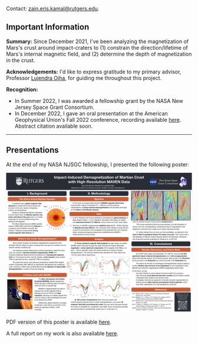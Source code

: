 Contact: [zain.eris.kamal@rutgers.edu](mailto:zain.eris.kamal@rutgers.edu).

## Important Information

**Summary:** Since December 2021, I've been analyzing the magnetization of Mars's crust around impact-craters to (1) constrain the direction/lifetime of Mars's internal magnetic field, and (2) determine the depth of magnetization in the crust. 

**Acknowledgements:** I'd like to express gratitude to my primary advisor, Professor [Lujendra Ojha](http://www.lujendraojha.com/), for guiding me throughout this project. 

**Recognition:**

* In Summer 2022, I was awarded a fellowship grant by the NASA New Jersey Space Grant Consortium.
* In December 2022, I gave an oral presentation at the American Geophysical Union's Fall 2022 conference, recording available [here](https://www.youtube.com/watch?v=tJBthUgirSw). Abstract citation available soon. 

---
## Presentations

At the end of my NASA NJSGC fellowship, I presented the following poster:

![poster_8/2/22](/docs/nasa_fellowship/ZainKamal__Impact-Induced_Demagnetization_of_Martian_Crust.png)

PDF version of this poster is available [here](/docs/nasa_fellowship/ZainKamal__Impact-Induced_Demagnetization_of_Martian_Crust.pdf).

A full report on my work is also available [here](/docs/nasa_fellowship/220815_NJSGC_Summer_Fellowship_Final_Report_--_Impact-Induced_Demagnetization_in_Martian_Crust_with_High-Resolution_MAVEN_Data.pdf).
